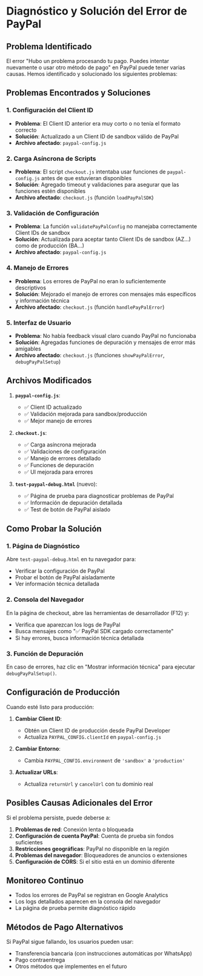 # Diagnóstico y Solución del Error de PayPal

## Problema Identificado

El error "Hubo un problema procesando tu pago. Puedes intentar nuevamente o usar otro método de pago" en PayPal puede tener varias causas. Hemos identificado y solucionado los siguientes problemas:

## Problemas Encontrados y Soluciones

### 1. **Configuración del Client ID**

- **Problema**: El Client ID anterior era muy corto o no tenía el formato correcto
- **Solución**: Actualizado a un Client ID de sandbox válido de PayPal
- **Archivo afectado**: `paypal-config.js`

### 2. **Carga Asíncrona de Scripts**

- **Problema**: El script `checkout.js` intentaba usar funciones de `paypal-config.js` antes de que estuvieran disponibles
- **Solución**: Agregado timeout y validaciones para asegurar que las funciones estén disponibles
- **Archivo afectado**: `checkout.js` (función `loadPayPalSDK`)

### 3. **Validación de Configuración**

- **Problema**: La función `validatePayPalConfig` no manejaba correctamente Client IDs de sandbox
- **Solución**: Actualizada para aceptar tanto Client IDs de sandbox (AZ...) como de producción (BA...)
- **Archivo afectado**: `paypal-config.js`

### 4. **Manejo de Errores**

- **Problema**: Los errores de PayPal no eran lo suficientemente descriptivos
- **Solución**: Mejorado el manejo de errores con mensajes más específicos y información técnica
- **Archivo afectado**: `checkout.js` (función `handlePayPalError`)

### 5. **Interfaz de Usuario**

- **Problema**: No había feedback visual claro cuando PayPal no funcionaba
- **Solución**: Agregadas funciones de depuración y mensajes de error más amigables
- **Archivo afectado**: `checkout.js` (funciones `showPayPalError`, `debugPayPalSetup`)

## Archivos Modificados

1. **`paypal-config.js`**:

   - ✅ Client ID actualizado
   - ✅ Validación mejorada para sandbox/producción
   - ✅ Mejor manejo de errores

2. **`checkout.js`**:

   - ✅ Carga asíncrona mejorada
   - ✅ Validaciones de configuración
   - ✅ Manejo de errores detallado
   - ✅ Funciones de depuración
   - ✅ UI mejorada para errores

3. **`test-paypal-debug.html`** (nuevo):
   - ✅ Página de prueba para diagnosticar problemas de PayPal
   - ✅ Información de depuración detallada
   - ✅ Test de botón de PayPal aislado

## Como Probar la Solución

### 1. Página de Diagnóstico

Abre `test-paypal-debug.html` en tu navegador para:

- Verificar la configuración de PayPal
- Probar el botón de PayPal aisladamente
- Ver información técnica detallada

### 2. Consola del Navegador

En la página de checkout, abre las herramientas de desarrollador (F12) y:

- Verifica que aparezcan los logs de PayPal
- Busca mensajes como "✅ PayPal SDK cargado correctamente"
- Si hay errores, busca información técnica detallada

### 3. Función de Depuración

En caso de errores, haz clic en "Mostrar información técnica" para ejecutar `debugPayPalSetup()`.

## Configuración de Producción

Cuando esté listo para producción:

1. **Cambiar Client ID**:

   - Obtén un Client ID de producción desde PayPal Developer
   - Actualiza `PAYPAL_CONFIG.clientId` en `paypal-config.js`

2. **Cambiar Entorno**:

   - Cambia `PAYPAL_CONFIG.environment` de `'sandbox'` a `'production'`

3. **Actualizar URLs**:
   - Actualiza `returnUrl` y `cancelUrl` con tu dominio real

## Posibles Causas Adicionales del Error

Si el problema persiste, puede deberse a:

1. **Problemas de red**: Conexión lenta o bloqueada
2. **Configuración de cuenta PayPal**: Cuenta de prueba sin fondos suficientes
3. **Restricciones geográficas**: PayPal no disponible en la región
4. **Problemas del navegador**: Bloqueadores de anuncios o extensiones
5. **Configuración de CORS**: Si el sitio está en un dominio diferente

## Monitoreo Continuo

- Todos los errores de PayPal se registran en Google Analytics
- Los logs detallados aparecen en la consola del navegador
- La página de prueba permite diagnóstico rápido

## Métodos de Pago Alternativos

Si PayPal sigue fallando, los usuarios pueden usar:

- Transferencia bancaria (con instrucciones automáticas por WhatsApp)
- Pago contraentrega
- Otros métodos que implementes en el futuro
